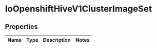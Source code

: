 
# IoOpenshiftHiveV1ClusterImageSet

## Properties
Name | Type | Description | Notes
------------ | ------------- | ------------- | -------------



